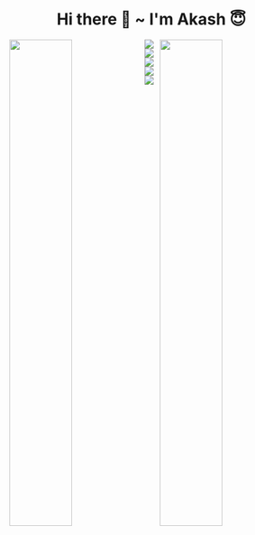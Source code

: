 <h1 align="center">Hi there 👋 ~ I'm Akash 😇</h1>

<img align="left" width="47%" src="https://github-readme-stats.vercel.app/api?username=akashkmt&show_icons=true&theme=dark" />
<img align="right" width="47%" src="https://github-readme-stats.vercel.app/api/top-langs/?username=akashkmt&layout=compact" />



<img align="left" src="https://img.shields.io/badge/html5-%23E34F26.svg?style=for-the-badge&logo=html5&logoColor=white" />
<img align="left" src="https://img.shields.io/badge/css3-%231572B6.svg?style=for-the-badge&logo=css3&logoColor=white" />
<img align="left" src="https://img.shields.io/badge/javascript-%23323330.svg?style=for-the-badge&logo=javascript&logoColor=%23F7DF1E" />
<img align="left" src="https://img.shields.io/badge/react-%2320232a.svg?style=for-the-badge&logo=react&logoColor=%2361DAFB" />
<img align="left" src="https://img.shields.io/badge/redux-%23593d88.svg?style=for-the-badge&logo=redux&logoColor=white" />
